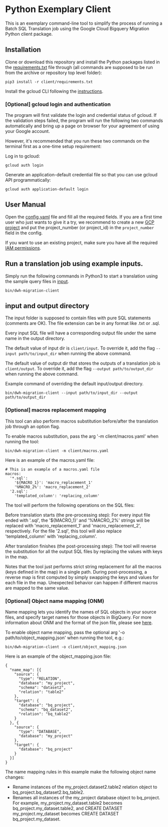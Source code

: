 # Python Exemplary Client

This is an exemplary command-line tool to simplify the process of running a
Batch SQL Translation job using the Google Cloud Bigquery Migration Python
client package.

## Installation

Clone or download this repository and
install the Python packages listed in the [requirements.txt](requirements.txt) file through (all commands are supposed to be run from the archive or repository top level folder): 

```
pip3 install -r client/requirements.txt
```

Install the gcloud CLI following the [instructions](http://cloud.google.com/sdk/docs/install).

### [Optional] gcloud login and authentication

The program will first validate the login and credential status of
gcloud. If the validation steps failed, the program will run the following two
commands automatically and bring up a page on browser for your agreement of
using your Google account.

However, it's recommended that you run these two commands on the terminal first as a one-time setup requirement:

Log in to gcloud:

```
gcloud auth login
```

Generate an application-default credential file so that you can use gcloud API
programmatically:

```
gcloud auth application-default login
```

## User Manual

Open the [config.yaml](config.yaml) file and fill all the required fields. If you are a first
time user who just wants to give it a try, we recommend to create a new [GCP
project](https://console.cloud.google.com/) and put the project_number (or project_id) in the `project_number` field in 
the config.

If you want to use an existing project, make sure you have all the required [IAM
permissions](https://cloud.google.com/bigquery/docs/batch-sql-translator#required_permissions).

## Run a translation job using example inputs.

Simply run the following commands in Python3 to start a translation using the sample query files in [input](input).

```
bin/dwh-migration-client
```
## input and output directory

The input folder is supposed to contain files with pure SQL statements (comments
are OK). The file extension can be in any format like .txt or .sql.

Every input SQL file will have a corresponding output file under the same name in
the output directory.

The default value of input dir is `client/input`. To override it, add the flag `--input path/to/input_dir` when running 
the above command.  

The default value of output dir that stores the outputs of a translation job is `client/output`. To override it, add the 
flag `--output path/to/output_dir` when running the above command.

Example command of overriding the default input/output directory.
```
bin/dwh-migration-client --input path/to/input_dir --output path/to/output_dir
```

### [Optional] macros replacement mapping

This tool can also perform macros substitution before/after the translation job
through an option flag.

To enable macros substitution, pass the arg '-m client/macros.yaml' when
running the tool:

```
bin/dwh-migration-client -m client/macros.yaml
```

Here is an example of the macros.yaml file:

```
# This is an example of a macros.yaml file
macros:
  '*.sql':
    '${MACRO_1}': 'macro_replacement_1'
    '%MACRO_2%': 'macro_replacement_2'
  '2.sql':
    'templated_column': 'replacing_column'
```

The tool will perform the following operations on the SQL files:

Before translation starts (the pre-processing step): For every input file ended
with '.sql', the '${MACRO_1}' and '%MACRO_2%' strings will be replaced with
'macro_replacement_1' and 'macro_replacement_2', respectively. For the file
'2.sql', this tool will also replace 'templated_column' with 'replacing_column'.

After translation finishes (the post-processing step): The tool will reverse the
substitution for all the output SQL files by replacing the values with keys in
the map.

Notes that the tool just performs strict string replacement for all the macros
(keys defined in the map) in a single path. During post-processing, a reverse
map is first computed by simply swapping the keys and values for each file in
the map. Unexpected behavior can happen if different macros are mapped to the
same value.


### [Optional] Object name mapping (ONM)

Name mapping lets you identify the names of SQL objects in your source files, and specify target names for those objects
in BigQuery.  For more information about ONM and the format of the json file, please see [here](https://cloud.google.com/bigquery/docs/output-name-mapping#json_file_format). 

To enable object name mapping, pass the optional arg '-o path/to/object_mapping.json' when
running the tool, e.g.:

```
bin/dwh-migration-client -o client/object_mapping.json
```

Here is an example of the object_mapping.json file:

```
{
  "name_map": [{
    "source": {
      "type": "RELATION",
      "database": "my_project",
      "schema": "dataset2",
      "relation": "table2"
    },
    "target": {
      "database": "bq_project",
      "schema": "bq_dataset2",
      "relation": "bq_table2"
    }
  }, {
    "source": {
      "type": "DATABASE",
      "database": "my_project"
    },
    "target": {
      "database": "bq_project"
    }
  }]
}
```

The name mapping rules in this example make the following object name changes:

* Rename instances of the my_project.dataset2.table2 relation object to bq_project.bq_dataset2.bq_table2.
* Renames all instances of the my_project database object to bq_project. For example, my_project.my_dataset.table2 
becomes bq_project.my_dataset.table2, and CREATE DATASET my_project.my_dataset becomes CREATE DATASET 
bq_project.my_dataset.
